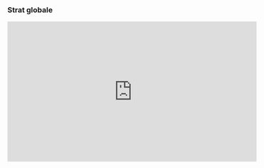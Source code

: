 ### Strat globale
<iframe width="560" height="315" src="https://www.youtube.com/embed/Pr4AbFgZTA8" title="YouTube video player" frameborder="0" allow="accelerometer; autoplay; clipboard-write; encrypted-media; gyroscope; picture-in-picture" allowfullscreen></iframe>
